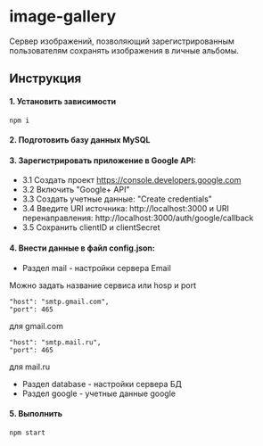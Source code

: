 # image-gallery
Сервер изображений, позволяющий зарегистрированным пользователям сохранять изображения в личные альбомы.

## Инструкция
#### 1. Установить зависимости
    npm i
#### 2. Подготовить базу данных MySQL
#### 3. Зарегистрировать приложение в Google API:
- 3.1 Создать проект https://console.developers.google.com
- 3.2 Включить "Google+ API"
- 3.3 Создать учетные данные: "Create credentials"
- 3.4 Введите URI источника: http://localhost:3000 
  и URI перенаправления: http://localhost:3000/auth/google/callback
- 3.5 Сохранить clientID и clientSecret
#### 4. Внести данные в файл config.json:
- Раздел mail - настройки сервера Email

Можно задать название сервиса или hosp и port
```
"host": "smtp.gmail.com",
"port": 465
```
для gmail.com
```
"host": "smtp.mail.ru",
"port": 465
```
для mail.ru
- Раздел database - настройки сервера БД
- Раздел google - учетные данные google
#### 5. Выполнить
    npm start
  
